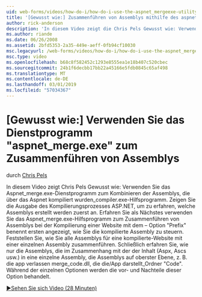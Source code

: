 ```yaml
---
uid: web-forms/videos/how-do-i/how-do-i-use-the-aspnet_mergeexe-utility-to-merge-assemblies
title: '[Gewusst wie:] Zusammenführen von Assemblys mithilfe des aspnet_merge.exe-Dienstprogramms | Microsoft-Dokumentation'
author: rick-anderson
description: 'In diesem Video zeigt die Chris Pels Gewusst wie: Verwenden des aspnet_merge.exe-Dienstprogramms zum Kombinieren der Assemblys, die über die aspnet_compiler.exe-Hilfsprogramm kompiliert wurden...'
ms.author: riande
ms.date: 06/26/2008
ms.assetid: 2bfd5353-2a35-449e-aeff-0fb94cf10030
msc.legacyurl: /web-forms/videos/how-do-i/how-do-i-use-the-aspnet_mergeexe-utility-to-merge-assemblies
msc.type: video
ms.openlocfilehash: b68c8f582452c1293e8555ea1e18b407c520cbec
ms.sourcegitcommit: 24b1f6decbb17bb22a45166e5fdb0845c65af498
ms.translationtype: MT
ms.contentlocale: de-DE
ms.lasthandoff: 03/01/2019
ms.locfileid: "57034367"
---
```

<a name="how-do-i-use-the-aspnetmergeexe-utility-to-merge-assemblies"></a>[Gewusst wie:] Verwenden Sie das Dienstprogramm "aspnet_merge.exe" zum Zusammenführen von Assemblys
====================
durch [Chris Pels](https://twitter.com/chrispels)

In diesem Video zeigt Chris Pels Gewusst wie: Verwenden Sie das Aspnet\_merge.exe-Dienstprogramm zum Kombinieren der Assemblys, die über das Aspnet kompiliert wurden\_compiler.exe-Hilfsprogramm. Zeigen Sie die Ausgabe des Kompilierungsprozesses ASP.NET, um zu erfahren, welche Assemblys erstellt werden zuerst an. Erfahren Sie als Nächstes verwenden Sie das Aspnet\_merge.exe-Hilfsprogramm zum Zusammenführen von Assemblys bei der Kompilierung einer Website mit dem – Option "Prefix" benennt ersten angezeigt, wie Sie die kompilierte Assembly zu steuern. Feststellen Sie, wie Sie alle Assemblys für eine kompilierte-Website mit einer einzelnen Assembly zusammenführen. Schließlich erfahren Sie, wie nur die Assemblys, die im Zusammenhang mit der der Inhalt (Aspx, Ascs usw.) in eine einzelne Assembly, die Assemblys auf oberster Ebene, z. B. die app verlassen merge\_code.dll, die die/App darstellt\_Ordner "Code". Während der einzelnen Optionen werden die vor- und Nachteile dieser Option behandelt.

[&#9654;Sehen Sie sich Video (28 Minuten)](https://channel9.msdn.com/Blogs/ASP-NET-Site-Videos/how-do-i-use-the-aspnet_mergeexe-utility-to-merge-assemblies)
